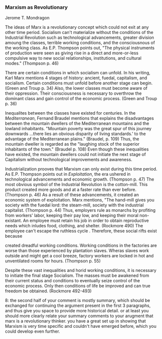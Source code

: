 ### Marxism as Revolutionary
Jerome T. Mondragon

The ideas of Marx is a revolutionary concept which could not exit at any other time period. Socialism can't materialize without the conditions of the Industrial Revolution such as technological advancements, greater division amoung the classes, terrible working conditions, and the consciousnous of the working class. As E.P. Thompson points out, "The physical instruments of production were seen as giving rise in a direct and more-or-less compulsive way to new social relationships, institutions, and cultural modes." (Thompson p. 46)

There are certain conditions in which socialism can unfold. In his writing, Karl Marx mentions 4 stages of history: ancient, fuedal, capitalism, and socialism. Certain conditions must unfold before another stage can begin. (Green and Troup p. 34) Also, the lower classes must become aware of their oppression. Their consciousness is necessary to overthrow the dominant class and gain control of the economic process. (Green and Troup p. 36) 

Inequalites between the classes have existed for centuries. In the _Mediterranean_, Fernand Braudel mentions that explains the disadvantages between the mountain dwellers of the Mediterranean mountains and the lowland inhabitants. "Mountain poverty was the great spur of this journey downwards ...there lies an obvious disparity of living standards.' to the advantage of the Mediterranean plains." (Braudel, p. 109) Thus, the mountain dweller is regarded as the "laughing stock of the superior inhabitants of the town." (Braudel p. 108) Even though these inequalities have existed, the mountain dwellers could not initiate the next stage of Capitalism without technological improvements and awareness. 

Industrialization prooves that Marxism can only exist during this time period. As E.P. Thompson points out in _Exploitation_, the era ushered in technological advancements and economic growth. (Thompson p. 47) The most obvious symbol of the Industrial Revolution is the cotton-mill. This product created more goods and at a faster rate than ever before. (Thompson p. 46) As a result of these advancements, it created an economic system of exploitation. Marx mentions, "The hand-mill gives you society with the fuedal lord: the steam-mill, society with the industrial capitalist. (Thompson p. 44) Thus, employers rule as monarchs by profiting from workers' labor, keeping their pay low, and keeping their moral non-existant. An employee must retain his job in order to obtain reproductive needs which inludes food, clothing, and shelter. (Rockmore 490) The employee  can't escape the ruthless cycle . Therefore, these social rifts exist because 

created dreadful working conditions. Working conditions in the factories are worse than those experienced by plantation slaves. Wheras slaves work outside and might get a cool breeze, factory workers are locked in hot and unventilated rooms for hours. (Thompson p. 55) 

Despite these vast inequalities and horid working conditions, it is necessary to initiate the final stage Socialism. The masses must be awakened from their current status and conditions to eventually seize control of the economic process. Only then conditions of life be improved and can true freedom be obtained. (Rockmore 492-493)

8: the second half of your comment is mostly summary, which should be exchanged for continuing the argument present in the first 3 paragraphs, and thus give you space to provide more historical detail. or at least you should more clearly relate your summary comments to your arugment that marx is a revolutionary thinker. you have a great set up in showing that Marxism is very time specific and couldn't have emerged before, which you could develop even further.


